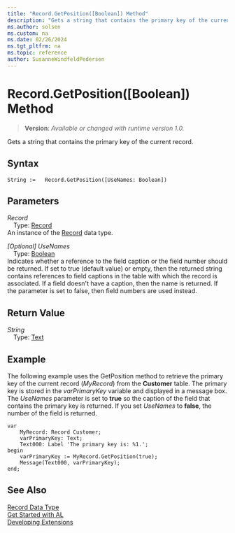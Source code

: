 ```yaml
---
title: "Record.GetPosition([Boolean]) Method"
description: "Gets a string that contains the primary key of the current record."
ms.author: solsen
ms.custom: na
ms.date: 02/26/2024
ms.tgt_pltfrm: na
ms.topic: reference
author: SusanneWindfeldPedersen
---
```

[//]: # (START>DO_NOT_EDIT)
[//]: # (IMPORTANT:Do not edit any of the content between here and the END>DO_NOT_EDIT.)
[//]: # (Any modifications should be made in the .xml files in the ModernDev repo.)
# Record.GetPosition([Boolean]) Method
> **Version**: _Available or changed with runtime version 1.0._

Gets a string that contains the primary key of the current record.


## Syntax
```AL
String :=   Record.GetPosition([UseNames: Boolean])
```
## Parameters
*Record*  
&emsp;Type: [Record](record-data-type.md)  
An instance of the [Record](record-data-type.md) data type.  

*[Optional] UseNames*  
&emsp;Type: [Boolean](../boolean/boolean-data-type.md)  
Indicates whether a reference to the field caption or the field number should be returned. If set to true (default value) or empty, then the returned string contains references to field captions in the table with which the record is associated. If a field doesn't have a caption, then the name is returned. If the parameter is set to false, then field numbers are used instead.  


## Return Value
*String*  
&emsp;Type: [Text](../text/text-data-type.md)  



[//]: # (IMPORTANT: END>DO_NOT_EDIT)

## Example

The following example uses the GetPosition method to retrieve the primary key of the current record (*MyRecord*) from the **Customer** table. The primary key is stored in the *varPrimaryKey* variable and displayed in a message box. The *UseNames* parameter is set to **true** so the caption of the field that contains the primary key is returned. If you set *UseNames* to **false**, the number of the field is returned.
   
```al
var
    MyRecord: Record Customer;
    varPrimaryKey: Text;
    Text000: Label 'The primary key is: %1.';
begin    
    varPrimaryKey := MyRecord.GetPosition(true);  
    Message(Text000, varPrimaryKey);  
end;
```

## See Also

[Record Data Type](record-data-type.md)  
[Get Started with AL](../../devenv-get-started.md)  
[Developing Extensions](../../devenv-dev-overview.md)